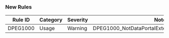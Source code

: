 ﻿### New Rules

Rule ID   | Category | Severity | Notes
----------|----------|----------|--------------------------------------------------
DPEG1000  | Usage    |  Warning | DPEG1000_NotDataPortalExtensionMethodUsedAnalyzer

